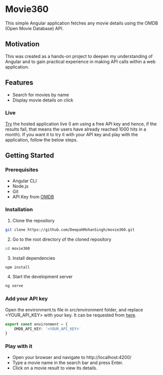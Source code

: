 # Movie360

This simple Angular application fetches any movie details using the OMDB (Open Movie Database) API.

## Motivation

This was created as a hands-on project to deepen my understanding of Angular and to gain practical experience in making API calls within a web application.

## Features

- Search for movies by name
- Display movie details on click

### Live

[Try](https://deepakmohansingh.github.io/movie360/) the hosted application live (I am using a free API key and hence, if the results fail, that means the users have already reached 1000 hits in a month). If you want it to try it with your API key and play with the application, follow the below steps.

## Getting Started

### Prerequisites

- Angular CLI
- Node.js
- Git
- API Key from [OMDB](http://www.omdbapi.com/apikey.aspx)

### Installation

1. Clone the repository
```bash
git clone https://github.com/DeepakMohanSingh/movie360.git
```

2. Go to the root directory of the cloned repository
```bash
cd movie360
```

3. Install dependencies
```bash
npm install
```

4. Start the development server
```bash
ng serve
```

### Add your API key

Open the environment.ts file in src/environment folder, and replace <YOUR_API_KEY> with your key. It can be requested from [here](http://www.omdbapi.com/apikey.aspx).

``` typescript
export const environment = {
    OMDB_API_KEY: '<YOUR_API_KEY>'
}
```

### Play with it

- Open your browser and navigate to http://localhost:4200/
- Type a movie name in the search bar and press Enter.
- Click on a movie result to view its details.

